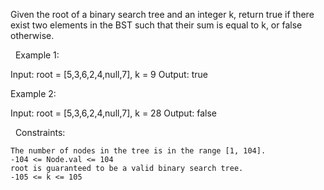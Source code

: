 Given the root of a binary search tree and an integer k, return true if there exist two elements in the BST such that their sum is equal to k, or false otherwise.

 
Example 1:

Input: root = [5,3,6,2,4,null,7], k = 9
Output: true


Example 2:

Input: root = [5,3,6,2,4,null,7], k = 28
Output: false


 
Constraints:


	The number of nodes in the tree is in the range [1, 104].
	-104 <= Node.val <= 104
	root is guaranteed to be a valid binary search tree.
	-105 <= k <= 105


